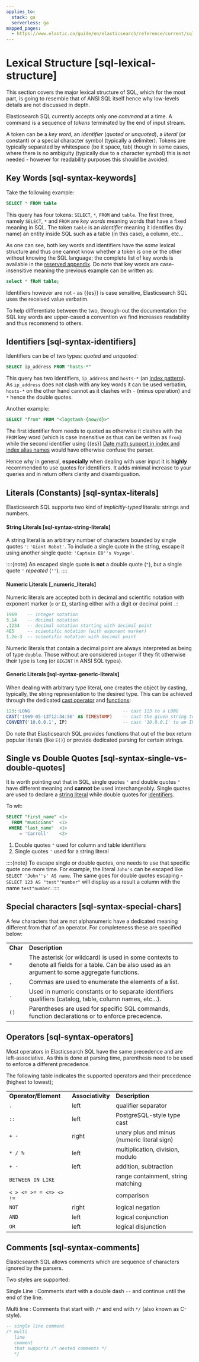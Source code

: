 ```yaml
---
applies_to:
  stack: ga
  serverless: ga
mapped_pages:
  - https://www.elastic.co/guide/en/elasticsearch/reference/current/sql-lexical-structure.html
---
```


# Lexical Structure [sql-lexical-structure]

This section covers the major lexical structure of SQL, which for the most part, is going to resemble that of ANSI SQL itself hence why low-levels details are not discussed in depth.

Elasticsearch SQL currently accepts only one *command* at a time. A command is a sequence of *tokens* terminated by the end of input stream.

A token can be a *key word*, an *identifier* (*quoted* or *unquoted*), a *literal* (or constant) or a special character symbol (typically a delimiter). Tokens are typically separated by whitespace (be it space, tab) though in some cases, where there is no ambiguity (typically due to a character symbol) this is not needed - however for readability purposes this should be avoided.

## Key Words [sql-syntax-keywords]

Take the following example:

```sql
SELECT * FROM table
```

This query has four tokens: `SELECT`, `*`, `FROM` and `table`. The first three, namely `SELECT`, `*` and `FROM` are *key words* meaning words that have a fixed meaning in SQL. The token `table` is an *identifier* meaning it identifies (by name) an entity inside SQL such as a table (in this case), a column, etc…​

As one can see, both key words and identifiers have the *same* lexical structure and thus one cannot know whether a token is one or the other without knowing the SQL language; the complete list of key words is available in the [reserved appendix](sql-syntax-reserved.md). Do note that key words are case-insensitive meaning the previous example can be written as:

```sql
select * fRoM table;
```

Identifiers however are not - as {{es}} is case sensitive, Elasticsearch SQL uses the received value verbatim.

To help differentiate between the two, through-out the documentation the SQL key words are upper-cased a convention we find increases readability and thus recommend to others.


## Identifiers [sql-syntax-identifiers]

Identifiers can be of two types: *quoted* and *unquoted*:

```sql
SELECT ip_address FROM "hosts-*"
```

This query has two identifiers, `ip_address` and `hosts-*` (an [index pattern](asciidocalypse://docs/elasticsearch/docs/reference/elasticsearch/rest-apis/api-conventions.md#api-multi-index)). As `ip_address` does not clash with any key words it can be used verbatim, `hosts-*` on the other hand cannot as it clashes with `-` (minus operation) and `*` hence the double quotes.

Another example:

```sql
SELECT "from" FROM "<logstash-{now/d}>"
```

The first identifier from needs to quoted as otherwise it clashes with the `FROM` key word (which is case insensitive as thus can be written as `from`) while the second identifier using {{es}} [Date math support in index and index alias names](asciidocalypse://docs/elasticsearch/docs/reference/elasticsearch/rest-apis/api-conventions.md#api-date-math-index-names) would have otherwise confuse the parser.

Hence why in general, **especially** when dealing with user input it is **highly** recommended to use quotes for identifiers. It adds minimal increase to your queries and in return offers clarity and disambiguation.


## Literals (Constants) [sql-syntax-literals]

Elasticsearch SQL supports two kind of *implicitly-typed* literals: strings and numbers.


#### String Literals [sql-syntax-string-literals] 

A string literal is an arbitrary number of characters bounded by single quotes `'`: `'Giant Robot'`. To include a single quote in the string, escape it using another single quote: `'Captain EO''s Voyage'`.

::::{note} 
An escaped single quote is **not** a double quote (`"`), but a single quote `'` *repeated* (`''`).
::::



#### Numeric Literals [_numeric_literals] 

Numeric literals are accepted both in decimal and scientific notation with exponent marker (`e` or `E`), starting either with a digit or decimal point `.`:

```sql
1969    -- integer notation
3.14    -- decimal notation
.1234   -- decimal notation starting with decimal point
4E5     -- scientific notation (with exponent marker)
1.2e-3  -- scientific notation with decimal point
```

Numeric literals that contain a decimal point are always interpreted as being of type `double`. Those without are considered `integer` if they fit otherwise their type is `long` (or `BIGINT` in ANSI SQL types).


#### Generic Literals [sql-syntax-generic-literals] 

When dealing with arbitrary type literal, one creates the object by casting, typically, the string representation to the desired type. This can be achieved through the dedicated [cast operator](sql-operators-cast.md) and [functions](sql-functions-type-conversion.md):

```sql
123::LONG                                   -- cast 123 to a LONG
CAST('1969-05-13T12:34:56' AS TIMESTAMP)    -- cast the given string to datetime
CONVERT('10.0.0.1', IP)                     -- cast '10.0.0.1' to an IP
```

Do note that Elasticsearch SQL provides functions that out of the box return popular literals (like `E()`) or provide dedicated parsing for certain strings.


## Single vs Double Quotes [sql-syntax-single-vs-double-quotes]

It is worth pointing out that in SQL, single quotes `'` and double quotes `"` have different meaning and **cannot** be used interchangeably. Single quotes are used to declare a [string literal](#sql-syntax-string-literals) while double quotes for [identifiers](#sql-syntax-identifiers).

To wit:

```sql
SELECT "first_name" <1>
  FROM "musicians"  <1>
 WHERE "last_name"  <1>
     = 'Carroll'    <2>
```

1. Double quotes `"` used for column and table identifiers
2. Single quotes `'` used for a string literal


::::{note} 
To escape single or double quotes, one needs to use that specific quote one more time. For example, the literal `John's` can be escaped like `SELECT 'John''s' AS name`. The same goes for double quotes escaping - `SELECT 123 AS "test""number"` will display as a result a column with the name `test"number`.
::::



## Special characters [sql-syntax-special-chars]

A few characters that are not alphanumeric have a dedicated meaning different from that of an operator. For completeness these are specified below:

|     |     |
| --- | --- |
| **Char** | **Description** |
| `*` | The asterisk (or wildcard) is used in some contexts to denote all fields for a table. Can be also used as an argument to some aggregate functions. |
| `,` | Commas are used to enumerate the elements of a list. |
| `.` | Used in numeric constants or to separate identifiers qualifiers (catalog, table, column names, etc…​). |
| `()` | Parentheses are used for specific SQL commands, function declarations or to enforce precedence. |


## Operators [sql-syntax-operators]

Most operators in Elasticsearch SQL have the same precedence and are left-associative. As this is done at parsing time, parenthesis need to be used to enforce a different precedence.

The following table indicates the supported operators and their precedence (highest to lowest);

|     |     |     |
| --- | --- | --- |
| **Operator/Element** | **Associativity** | **Description** |
| `.` | left | qualifier separator |
| `::` | left | PostgreSQL-style type cast |
| `+ -` | right | unary plus and minus (numeric literal sign) |
| `* / %` | left | multiplication, division, modulo |
| `+ -` | left | addition, subtraction |
| `BETWEEN IN LIKE` |  | range containment, string matching |
| `< > <= >= = <=> <> !=` |  | comparison |
| `NOT` | right | logical negation |
| `AND` | left | logical conjunction |
| `OR` | left | logical disjunction |


## Comments [sql-syntax-comments]

Elasticsearch SQL allows comments which are sequence of characters ignored by the parsers.

Two styles are supported:

Single Line
:   Comments start with a double dash `--` and continue until the end of the line.

Multi line
:   Comments that start with `/*` and end with `*/` (also known as C-style).

```sql
-- single line comment
/* multi
   line
   comment
   that supports /* nested comments */
   */
```


